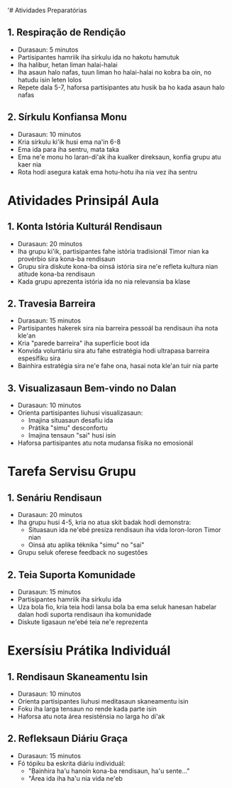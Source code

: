 '# Atividades Preparatórias

## 1. Respiração de Rendição
- Durasaun: 5 minutos
- Partisipantes hamriik iha sírkulu ida no hakotu hamutuk
- Iha halibur, hetan liman halai-halai
- Iha asaun halo nafas, tuun liman ho halai-halai no kobra ba oin, no hatudu isin leten lolos
- Repete dala 5-7, haforsa partisipantes atu husik ba ho kada asaun halo nafas

## 2. Sírkulu Konfiansa Monu
- Durasaun: 10 minutos
- Kria sírkulu ki'ik husi ema na'in 6-8
- Ema ida para iha sentru, mata taka
- Ema ne'e monu ho laran-di'ak iha kualker direksaun, konfia grupu atu kaer nia
- Rota hodi asegura katak ema hotu-hotu iha nia vez iha sentru

# Atividades Prinsipál Aula

## 1. Konta Istória Kulturál Rendisaun
- Durasaun: 20 minutos
- Iha grupu ki'ik, partisipantes fahe istória tradisionál Timor nian ka provérbio sira kona-ba rendisaun
- Grupu sira diskute kona-ba oinsá istória sira ne'e refleta kultura nian atitude kona-ba rendisaun
- Kada grupu aprezenta istória ida no nia relevansia ba klase

## 2. Travesia Barreira
- Durasaun: 15 minutos
- Partisipantes hakerek sira nia barreira pessoál ba rendisaun iha nota kle'an
- Kria "parede barreira" iha superfície boot ida
- Konvida voluntáriu sira atu fahe estratégia hodi ultrapasa barreira espesífiku sira
- Bainhira estratégia sira ne'e fahe ona, hasai nota kle'an tuir nia parte

## 3. Visualizasaun Bem-vindo no Dalan
- Durasaun: 10 minutos
- Orienta partisipantes liuhusi visualizasaun:
  * Imajina situasaun desafiu ida
  * Prátika "simu" desconfortu
  * Imajina tensaun "sai" husi isin
- Haforsa partisipantes atu nota mudansa físika no emosionál

# Tarefa Servisu Grupu

## 1. Senáriu Rendisaun
- Durasaun: 20 minutos
- Iha grupu husi 4-5, kria no atua skit badak hodi demonstra:
  * Situasaun ida ne'ebé presiza rendisaun iha vida loron-loron Timor nian
  * Oinsá atu aplika téknika "simu" no "sai"
- Grupu seluk oferese feedback no sugestões

## 2. Teia Suporta Komunidade
- Durasaun: 15 minutos
- Partisipantes hamriik iha sírkulu ida
- Uza bola fio, kria teia hodi lansa bola ba ema seluk hanesan habelar dalan hodi suporta rendisaun iha komunidade
- Diskute ligasaun ne'ebé teia ne'e reprezenta

# Exersísiu Prátika Individuál

## 1. Rendisaun Skaneamentu Isin
- Durasaun: 10 minutos
- Orienta partisipantes liuhusi meditasaun skaneamentu isin
- Foku iha larga tensaun no rende kada parte isin
- Haforsa atu nota área resisténsia no larga ho di'ak

## 2. Refleksaun Diáriu Graça
- Durasaun: 15 minutos
- Fó tópiku ba eskrita diáriu individuál:
  * "Bainhira ha'u hanoin kona-ba rendisaun, ha'u sente..."
  * "Área ida iha ha'u nia vida ne'eb